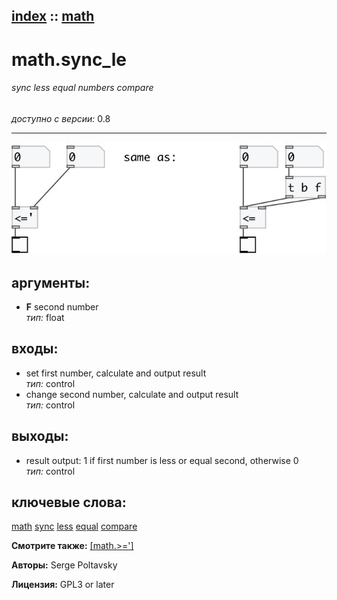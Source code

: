[index](index.html) :: [math](category_math.html)
---

# math.sync_le

###### sync less equal numbers compare

*доступно с версии:* 0.8

---




[![example](../examples/img/math.sync_le.jpg)](../examples/pd/math.sync_le.pd)



## аргументы:

* **F**
second number<br>
_тип:_ float<br>







## входы:

* set first number, calculate and output result<br>
_тип:_ control
* change second number, calculate and output result<br>
_тип:_ control



## выходы:

* result output: 1 if first number is less or equal second, otherwise 0<br>
_тип:_ control



## ключевые слова:

[math](keywords/math.html)
[sync](keywords/sync.html)
[less](keywords/less.html)
[equal](keywords/equal.html)
[compare](keywords/compare.html)



**Смотрите также:**
[\[math.&gt;=&#39;\]](math.%3E%3D%27.html)




**Авторы:** Serge Poltavsky




**Лицензия:** GPL3 or later






